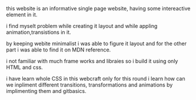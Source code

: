 <p>this website is an informative single page website, having some intereactive element in it.</p>
<p>i find myselt problem while creating it layout and while appling animation,transistions in it.</p>
<p>by keeping webite minimalist i was able to figure it layout and for the other part i was able to find it on MDN reference.</p>
<p>i not familiar with much frame works and libraies so i build it using only HTML and css.</p>
<p>i have learn whole CSS in this webcraft only for this round i learn how can we inpliment different transitions, transformations and animations by implimenting them and gitbasics.</p>
